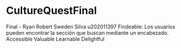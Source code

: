 # CultureQuestFinal
Final - Ryan Robert Sweden Silva u202011397
Findeable: Los usuarios pueden encontrar la sección que buscan mediante un encabezado.
Accessible 
Valuable
Learnable
Delightful
